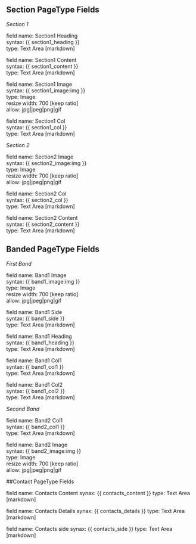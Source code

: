## Section PageType Fields

_Section 1_  

field name: Section1 Heading  
syntax: {{ section1_heading }}  
type: Text Area [markdown]  
    
field name: Section1 Content  
syntax: {{ section1_content }}  
type: Text Area [markdown]  
    
field name: Section1 Image  
syntax: {{ section1_image:img }}  
type: Image  
resize width: 700 [keep ratio]  
allow: jpg|jpeg|png|gif  
  
field name: Section1 Col  
syntax: {{ section1_col }}  
type: Text Area [markdown]  


_Section 2_  

field name: Section2 Image  
syntax: {{ section2_image:img }}  
type: Image  
resize width: 700 [keep ratio]  
allow: jpg|jpeg|png|gif  

field name: Section2 Col  
syntax: {{ section2_col }}  
type: Text Area [markdown]  

field name: Section2 Content    
syntax: {{ section2_content }}  
type: Text Area [markdown]  


## Banded PageType Fields  

_First Band_  

field name: Band1 Image  
syntax: {{ band1_image:img }}  
type: Image  
resize width: 700 [keep ratio]  
allow: jpg|jpeg|png|gif  

field name: Band1 Side  
syntax: {{ band1_side }}  
type: Text Area [markdown]  
  
field name: Band1 Heading  
syntax: {{ band1_heading }}  
type: Text Area [markdown]  

field name: Band1 Col1  
syntax: {{ band1_col1 }}  
type: Text Area [markdown]  

field name: Band1 Col2  
syntax: {{ band1_col2 }}  
type: Text Area [markdown]  


_Second Band_  

field name: Band2 Col1  
syntax: {{ band2_col1 }}  
type: Text Area [markdown]  

field name: Band2 Image  
syntax: {{ band2_image:img }}  
type: Image  
resize width: 700 [keep ratio]  
allow: jpg|jpeg|png|gif 



##Contact PageType Fields

field name: Contacts Content
synax: {{ contacts_content }}
type: Text Area [markdown]  

field name: Contacts Details
synax: {{ contacts_details }}
type: Text Area [markdown]  

field name: Contacts side
synax: {{ contacts_side }}
type: Text Area [markdown]